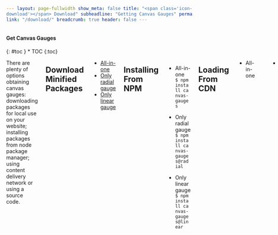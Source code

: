 ```yaml
---
layout: page-fullwidth
show_meta: false
title: "<span class='icon-download'></span> Download"
subheadline: "Getting Canvas Gauges"
permalink: "/download/"
breadcrumb: true
header: false
---
```

<style>
code {
    white-space: normal !important;
    word-break: break-all !important;
}
</style>

<div class="row">
<div class="medium-4 medium-push-8 columns" markdown="1">
<div class="panel radius toc" markdown="1">
<h4>Get Canvas Gauges</h4>
{: #toc }
*  TOC
{:toc}
</div>
</div><!-- /.medium-4.columns -->

<div class="medium-8 medium-pull-4 columns" markdown="1">

There are plenty of options obtaining canvas gauges: downloading packages for local use on your website; installing packages from node package manager; using content delivery network or using a source code.

## Download Minified Packages

 * [All-in-one]({{site.url}}/download/latest/all/gauge.min.js)
 * [Only radial gauge]({{site.url}}/download/latest/radial/gauge.min.js)
 * [Only linear gauge]({{site.url}}/download/latest/linear/gauge.min.js)

## Installing From NPM

 * All-in-one  
   ```$ npm install canvas-gauges```
 
 * Only radial gauge  
   ```$ npm install canvas-gauges@radial```

 * Only linear gauge  
   ```$ npm install canvas-gauges@linear```

## Loading From CDN
 * All-in-one  

~~~html
<script src="//cdn.rawgit.com/Mikhus/canvas-gauges/gh-pages/download/latest/all/gauge.min.js"></script>
~~~
 
 * Only radial gauge  

~~~html
<script src="//cdn.rawgit.com/Mikhus/canvas-gauges/gh-pages/download/latest/radial/gauge.min.js"></script>
~~~

 * Only linear gauge  

~~~html
<script src="//cdn.rawgit.com/Mikhus/canvas-gauges/gh-pages/download/latest/linear/gauge.min.js"></script>
~~~


## Getting Canvas Gauges Sources

 * [Fork to your account on github](https://github.com/Mikhus/canvas-gauges)
 * Clone repository locally  
   ```$ git clone git@github.com:Mikhus/canvas-gauges.git```

</div><!-- /.medium-8.columns -->
</div><!-- /.row -->
